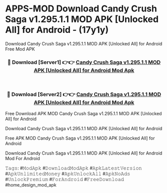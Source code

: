 # APPS-MOD Download Candy Crush Saga v1.295.1.1 MOD APK [Unlocked All] for Android - (17y1y)
Download Candy Crush Saga v1.295.1.1 MOD APK [Unlocked All] for Android Free Mod APK

<div align="center">
<h3>🔴 Download [Server1] 👉👉 <a href="https://apk-comot.site?title=Candy_Crush_Saga_v1.295.1.1_MOD_APK_[Unlocked_All]_for_Android">Candy Crush Saga v1.295.1.1 MOD APK [Unlocked All] for Android Mod Apk</a></h3><br>

<h3>🔴 Download [Server2] 👉👉 <a href="https://apk-comot.site?title=Candy_Crush_Saga_v1.295.1.1_MOD_APK_[Unlocked_All]_for_Android">Candy Crush Saga v1.295.1.1 MOD APK [Unlocked All] for Android Mod Apk</a></h3>
</div>


Free Download APK MOD Candy Crush Saga v1.295.1.1 MOD APK [Unlocked All] for Android

Download Candy Crush Saga v1.295.1.1 MOD APK [Unlocked All] for Android 

Free APK MOD Candy Crush Saga v1.295.1.1 MOD APK [Unlocked All] for Android 

Download Candy Crush Saga v1.295.1.1 MOD APK [Unlocked All] for Android Mod For Android

𝚃𝚊𝚐𝚜: #𝙼𝚘𝚍𝙰𝚙𝚔 #𝙳𝚘𝚠𝚗𝚕𝚘𝚊𝚍𝙼𝚘𝚍𝙰𝚙𝚔 #𝙰𝚙𝚔𝙻𝚊𝚝𝚎𝚜𝚝𝚅𝚎𝚛𝚜𝚒𝚘𝚗 #𝙰𝚙𝚔𝚄𝚗𝚕𝚒𝚖𝚒𝚝𝚎𝚍𝙼𝚘𝚗𝚎𝚢 #𝙰𝚙𝚔𝚄𝚗𝚕𝚘𝚌𝚔𝙰𝚕𝚕 #𝙰𝚙𝚔𝙽𝚘𝙰𝚍𝚜 #𝚄𝚗𝚕𝚘𝚌𝚔𝙿𝚛𝚎𝚖𝚒𝚞𝚖 #𝙵𝚘𝚛𝙰𝚗𝚍𝚛𝚘𝚒𝚍 #𝙵𝚛𝚎𝚎𝙳𝚘𝚠𝚗𝚕𝚘𝚊𝚍 #home_design_mod_apk